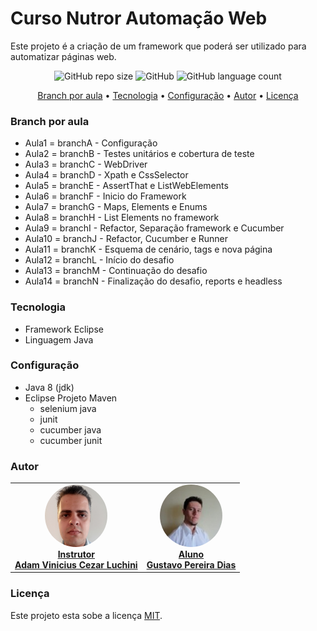 # Curso Nutror Automação Web

Este projeto é a criação de um framework que poderá ser utilizado para automatizar páginas web.

<p align="center">
	<img alt="GitHub repo size" src="https://img.shields.io/github/repo-size/gpd38/cursoNutrorAutomacaoWeb">
	<img alt="GitHub" src="https://img.shields.io/github/license/gpd38/cursoNutrorAutomacaoWeb">
	<img alt="GitHub language count" src="https://img.shields.io/github/languages/count/gpd38/cursoNutrorAutomacaoWeb">
</p>

<p align="center">
	<a href="#Branch por aula">Branch por aula</a> •
	<a href="#Tecnologia">Tecnologia</a> •
	<a href="#Configuração">Configuração</a> •
	<a href="#Autor">Autor</a> •
	<a href="#Licença">Licença</a>
</p>

### Branch por aula

* Aula1 = branchA - Configuração
* Aula2 = branchB - Testes unitários e cobertura de teste
* Aula3 = branchC - WebDriver
* Aula4 = branchD - Xpath e CssSelector
* Aula5 = branchE - AssertThat e ListWebElements
* Aula6 = branchF - Inicio do Framework
* Aula7 = branchG - Maps, Elements e Enums
* Aula8 = branchH - List Elements no framework
* Aula9 = branchI - Refactor, Separação framework e Cucumber
* Aula10 = branchJ - Refactor, Cucumber e Runner
* Aula11 = branchK - Esquema de cenário, tags e nova página
* Aula12 = branchL - Início do desafio
* Aula13 = branchM - Continuação do desafio
* Aula14 = branchN - Finalização do desafio, reports e headless

### Tecnologia

* Framework Eclipse
* Linguagem Java

### Configuração

* Java 8 (jdk)
* Eclipse Projeto Maven
	- selenium java
	- junit
	- cucumber java
	- cucumber junit

### Autor

<table>
	<tr>
		<td align="center">
			<a href="https://www.linkedin.com/in/adamviniciusqa/">
				<img style="border-radius: 50%;" src="https://raw.githubusercontent.com/gpd38/cursoNutrorAutomacaoWeb/master/img/adam.png" width="100px;" alt=""/>
				<br /><b>Instrutor<br>Adam Vinicius Cezar Luchini</b>
			</a>
			<br />
		</td>
		<td align="center">
			<a href="https://www.linkedin.com/in/gustavopereiradias">
				<img style="border-radius: 50%;" src="https://raw.githubusercontent.com/gpd38/cursoNutrorAutomacaoWeb/master/img/gustavo.png" width="100px;" alt=""/>
				<br /><b>Aluno<br>Gustavo Pereira Dias</b>
			</a>
			<br />
		</td>
	</tr>
</table>


### Licença

Este projeto esta sobe a licença [MIT](./LICENSE).